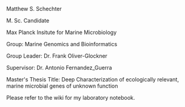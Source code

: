 Matthew S. Schechter

M. Sc. Candidate

Max Planck Insitute for Marine Microbiology

Group: Marine Genomics and Bioinformatics

Group Leader: Dr. Frank Oliver-Glockner

Supervisor: Dr. Antonio Fernandez_Guerra

Master's Thesis Title: Deep Characterization of ecologically relevant, marine microbial genes of unknown function

Please refer to the wiki for my laboratory notebook.

